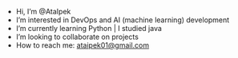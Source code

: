 - Hi, I’m @AtaIpek
- I’m interested in DevOps and AI (machine learning) development
-  I’m currently learning Python | I studied java
-  I’m looking to collaborate on projects
-  How to reach me: ataipek01@gmail.com

<!---
AtaIpek/AtaIpek is a ✨ special ✨ repository because its `README.md` (this file) appears on your GitHub profile.
You can click the Preview link to take a look at your changes.
--->
